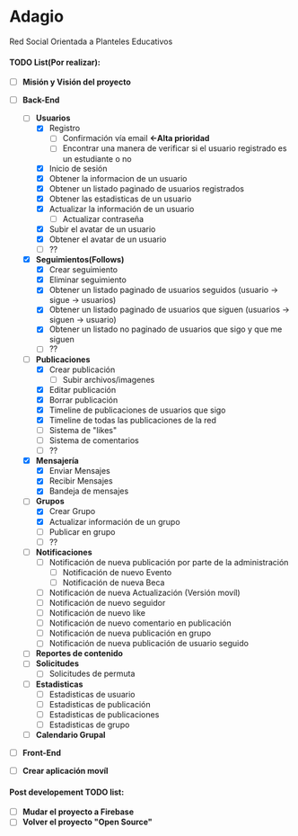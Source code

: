# Adagio
Red Social Orientada a Planteles Educativos

#### TODO List(Por realizar):
- [ ] **Misión y Visión del proyecto**
- [ ] **Back-End**
  - [ ] **Usuarios**
    - [x] Registro
      - [ ] Confirmación vía email **<-Alta prioridad**
      - [ ] Encontrar una manera de verificar si el usuario registrado es un estudiante o no
    - [x] Inicio de sesión
    - [x] Obtener la informacion de un usuario
    - [x] Obtener un listado paginado de usuarios registrados
    - [x] Obtener las estadisticas de un usuario
    - [x] Actualizar la información de un usuario
      - [ ] Actualizar contraseña
    - [x] Subir el avatar de un usuario
    - [x] Obtener el avatar de un usuario
    - [ ] ??
  - [x] **Seguimientos(Follows)**
    - [x] Crear seguimiento
    - [x] Eliminar seguimiento
    - [x] Obtener un listado paginado de usuarios seguidos (usuario -> sigue -> usuarios)
    - [x] Obtener un listado paginado de usuarios que siguen (usuarios -> siguen -> usuario)
    - [x] Obtener un listado no paginado de usuarios que sigo y que me siguen
    - [ ] ??
  - [ ] **Publicaciones**
    - [x] Crear publicación
      - [ ] Subir archivos/imagenes
    - [x] Editar publicación
    - [x] Borrar publicación
    - [x] Timeline de publicaciones de usuarios que sigo
    - [x] Timeline de todas las publicaciones de la red
    - [ ] Sistema de "likes"
    - [ ] Sistema de comentarios
    - [ ] ??
  - [x] **Mensajería**
    - [x] Enviar Mensajes
    - [x] Recibir Mensajes
    - [x] Bandeja de mensajes
  - [ ] **Grupos**
    - [x] Crear Grupo
    - [x] Actualizar información de un grupo
    - [ ] Publicar en grupo
    - [ ] ??
  - [ ] **Notificaciones**
    - [ ] Notificación de nueva publicación por parte de la administración
      - [ ] Notificación de nuevo Evento
      - [ ] Notificación de nueva Beca
    - [ ] Notificación de nueva Actualización (Versión movíl)
    - [ ] Notificación de nuevo seguidor
    - [ ] Notificación de nuevo like
    - [ ] Notificación de nuevo comentario en publicación
    - [ ] Notificación de nueva publicación en grupo
    - [ ] Notificación de nueva publicación de usuario seguido
  - [ ] **Reportes de contenido**
  - [ ] **Solicitudes**
    - [ ] Solicitudes de permuta
  - [ ] **Estadisticas**
    - [ ] Estadisticas de usuario
    - [ ] Estadisticas de publicación
    - [ ] Estadisticas de publicaciones
    - [ ] Estadisticas de grupo
  - [ ] **Calendario Grupal**
  
- [ ] **Front-End**

- [ ] **Crear aplicación movíl**

#### Post developement TODO list:
- [ ] **Mudar el proyecto a Firebase**
- [ ] **Volver el proyecto "Open Source"**
